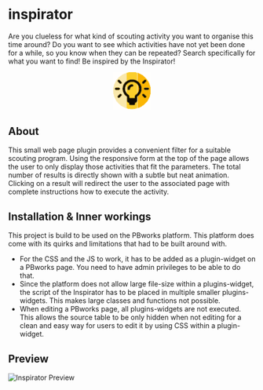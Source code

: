 # inspirator

Are you clueless for what kind of scouting activity you want to organise this time around? Do you want to see which
activities have not yet been done for a while, so you know when they can be repeated? Search specifically for what you
want to find! Be inspired by the Inspirator!

<p align="center" width="100%">
    <img width="15%" src="favicon.png?raw=true"> 
</p>

## About

This small web page plugin provides a convenient filter for a suitable scouting program. Using the responsive form at
the top of the page allows the user to only display those activities that fit the parameters. The total number of
results is directly shown with a subtle but neat animation. Clicking on a result will redirect the user to the
associated page with complete instructions how to execute the activity.

## Installation & Inner workings

This project is build to be used on the PBworks platform. This platform does come with its quirks and limitations that
had to be built around with.

- For the CSS and the JS to work, it has to be added as a plugin-widget on a PBworks page. You need to have admin
  privileges to be able to do that.
- Since the platform does not allow large file-size within a plugins-widget, the script of the Inspirator has to be
  placed in multiple smaller plugins-widgets. This makes large classes and functions not possible.
- When editing a PBworks page, all plugins-widgets are not executed. This allows the source table to be only hidden when
  not editing for a clean and easy way for users to edit it by using CSS within a plugin-widget.

## Preview

![Inspirator Preview](https://user-images.githubusercontent.com/38226878/114247614-d05f1080-9995-11eb-8cbe-bb53b2c3005d.PNG)
